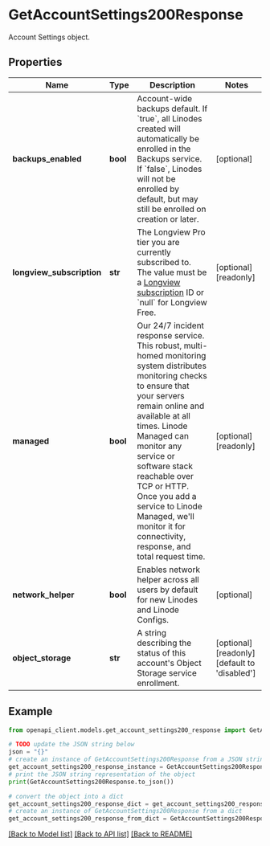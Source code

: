 # GetAccountSettings200Response

Account Settings object.

## Properties

Name | Type | Description | Notes
------------ | ------------- | ------------- | -------------
**backups_enabled** | **bool** | Account-wide backups default.  If &#x60;true&#x60;, all Linodes created will automatically be enrolled in the Backups service.  If &#x60;false&#x60;, Linodes will not be enrolled by default, but may still be enrolled on creation or later. | [optional] 
**longview_subscription** | **str** | The Longview Pro tier you are currently subscribed to. The value must be a [Longview subscription](https://techdocs.akamai.com/linode-api/reference/get-longview-subscriptions) ID or &#x60;null&#x60; for Longview Free. | [optional] [readonly] 
**managed** | **bool** | Our 24/7 incident response service. This robust, multi-homed monitoring system distributes monitoring checks to ensure that your servers remain online and available at all times. Linode Managed can monitor any service or software stack reachable over TCP or HTTP. Once you add a service to Linode Managed, we&#39;ll monitor it for connectivity, response, and total request time. | [optional] [readonly] 
**network_helper** | **bool** | Enables network helper across all users by default for new Linodes and Linode Configs. | [optional] 
**object_storage** | **str** | A string describing the status of this account&#39;s Object Storage service enrollment. | [optional] [readonly] [default to 'disabled']

## Example

```python
from openapi_client.models.get_account_settings200_response import GetAccountSettings200Response

# TODO update the JSON string below
json = "{}"
# create an instance of GetAccountSettings200Response from a JSON string
get_account_settings200_response_instance = GetAccountSettings200Response.from_json(json)
# print the JSON string representation of the object
print(GetAccountSettings200Response.to_json())

# convert the object into a dict
get_account_settings200_response_dict = get_account_settings200_response_instance.to_dict()
# create an instance of GetAccountSettings200Response from a dict
get_account_settings200_response_from_dict = GetAccountSettings200Response.from_dict(get_account_settings200_response_dict)
```
[[Back to Model list]](../README.md#documentation-for-models) [[Back to API list]](../README.md#documentation-for-api-endpoints) [[Back to README]](../README.md)


